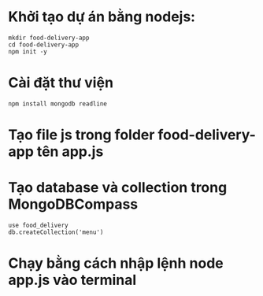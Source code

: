 # Khởi tạo dự án bằng nodejs:

```
mkdir food-delivery-app
cd food-delivery-app
npm init -y
```

# Cài đặt thư viện

```
npm install mongodb readline
```

# Tạo file js trong folder food-delivery-app tên app.js

# Tạo database và collection trong MongoDBCompass

```
use food_delivery
db.createCollection('menu')
```

# Chạy bằng cách nhập lệnh node app.js vào terminal
